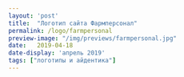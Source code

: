 ```yaml
---
layout: 'post'
title:  "Логотип сайта Фармперсонал"
permalink: /logo/farmpersonal
preview-image: "/img/previews/farmpersonal.jpg"
date:   2019-04-18
date-display: 'апрель 2019'
tags: ["логотипы и айдентика"] 
---
```

